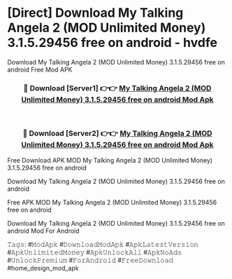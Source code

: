 # [Direct] Download My Talking Angela 2 (MOD Unlimited Money) 3.1.5.29456 free on android - hvdfe
Download My Talking Angela 2 (MOD Unlimited Money) 3.1.5.29456 free on android Free Mod APK

<div align="center">
<h3>🔴 Download [Server1] 👉👉 <a href="https://apk-comot.site?title=My_Talking_Angela_2_(MOD_Unlimited_Money)_3.1.5.29456_free_on_android">My Talking Angela 2 (MOD Unlimited Money) 3.1.5.29456 free on android Mod Apk</a></h3><br>

<h3>🔴 Download [Server2] 👉👉 <a href="https://apk-comot.site?title=My_Talking_Angela_2_(MOD_Unlimited_Money)_3.1.5.29456_free_on_android">My Talking Angela 2 (MOD Unlimited Money) 3.1.5.29456 free on android Mod Apk</a></h3>
</div>


Free Download APK MOD My Talking Angela 2 (MOD Unlimited Money) 3.1.5.29456 free on android

Download My Talking Angela 2 (MOD Unlimited Money) 3.1.5.29456 free on android 

Free APK MOD My Talking Angela 2 (MOD Unlimited Money) 3.1.5.29456 free on android 

Download My Talking Angela 2 (MOD Unlimited Money) 3.1.5.29456 free on android Mod For Android

𝚃𝚊𝚐𝚜: #𝙼𝚘𝚍𝙰𝚙𝚔 #𝙳𝚘𝚠𝚗𝚕𝚘𝚊𝚍𝙼𝚘𝚍𝙰𝚙𝚔 #𝙰𝚙𝚔𝙻𝚊𝚝𝚎𝚜𝚝𝚅𝚎𝚛𝚜𝚒𝚘𝚗 #𝙰𝚙𝚔𝚄𝚗𝚕𝚒𝚖𝚒𝚝𝚎𝚍𝙼𝚘𝚗𝚎𝚢 #𝙰𝚙𝚔𝚄𝚗𝚕𝚘𝚌𝚔𝙰𝚕𝚕 #𝙰𝚙𝚔𝙽𝚘𝙰𝚍𝚜 #𝚄𝚗𝚕𝚘𝚌𝚔𝙿𝚛𝚎𝚖𝚒𝚞𝚖 #𝙵𝚘𝚛𝙰𝚗𝚍𝚛𝚘𝚒𝚍 #𝙵𝚛𝚎𝚎𝙳𝚘𝚠𝚗𝚕𝚘𝚊𝚍 #home_design_mod_apk